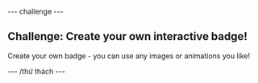 \--- challenge \---

## Challenge: Create your own interactive badge!

Create your own badge - you can use any images or animations you like!

\--- /thử thách \---